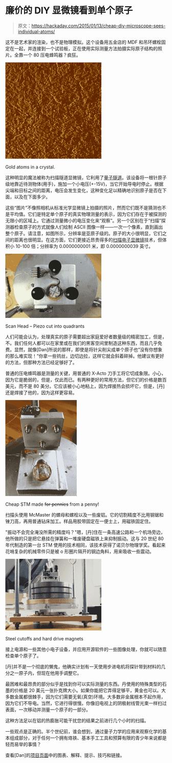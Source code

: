# 廉价的 DIY 显微镜看到单个原子

> 原文：<https://hackaday.com/2015/01/13/cheap-diy-microscope-sees-individual-atoms/>

这不是艺术家的渲染，也不是物理模拟。这个设备用五金店的 MDF 和吊环螺栓固定在一起，并连接到一个试验板，正在使用实际测量方法拍摄实际原子结构的照片。全靠一个 80 压电蜂鸣器？疯狂。

![HAD - STM6](img/aee8b350a8eed26b01d09933d6640917.png)

Gold atoms in a crystal.

这种明显的魔法被称为扫描隧道显微镜，它利用了[量子隧道](http://en.wikipedia.org/wiki/File:Quantum_tunnel_effect_and_its_application_to_the_scanning_tunneling_microscope.ogv)。该设备将一根针原子级地靠近待测物体(用手)，施加一个小电压(+-15V)，当它开始导电时停止。根据尖端和目标之间的距离，电压会发生变化，这种变化足以精确地识别原子是否在下面，以及在下面多少。

这些“图片”不像照相机从标准光学显微镜上拍摄的照片，然而它们既不是猜测也不是平均值。它们是特定单个原子的真实物理测量的表示，因为它们存在于被探测的无限小的区域上。它通过测量微小的电压变化来“观察”。另一个区别在于“扫描”探测器检查原子的方式就像人们绘制 ASCII 图像一样——一次一个像素，直到画出整个原子。请注意，如图所示，分辨率是亚原子级的。原子的大小很明显，它们之间的距离也很明显。在这方面，它们更接近昂贵得多的[扫描电子显微镜](http://hackaday.com/2011/03/23/diy-scanning-electron-microscope/)技术，但体积小 10-100 倍；分辨率为 0.0000000001 米，即 0.0000000039 英寸。

[![HAD - STM4](img/97d7883eabeb1df18115077b4028bcba.png)](https://hackaday.com/wp-content/uploads/2015/01/had-stm4.jpg)

Scan Head – Piezo cut into quadrants

人们可能会认为，处理真实的原子需要超出家庭爱好者数量级的精密加工，但是，不。我们任何人都可以在家里或在我们的黑客空间里制造这种东西，而且几乎免费。显然，就像[Dan]所说的那样，即使是将针尖削尖成单个原子也“没有你想象的那么难实现！”你拿一些钨丝，边切边拉，这样它就会斜着碎掉。他建议有更好的方法，但那种方法已经足够好了。

普通的压电蜂鸣器是测量的关键，用普通的 X-Acto 刀手工将它切成象限。小心，因为它是脆弱的，但是，仅此而已。有两种更好的常用方法，但它们的价格是数百美元，而不是 80 美分。它应该被小心地粘上，因为焊接热会损坏它，但是，[丹]还是焊接了他的，因为这样更容易。

![HAD - STM3](img/129de4e0c34a0cb960abc944a24a6ac2.png)

Cheap STM made ~~for pennies~~ from a penny!

扫描头使用 McMaster 的螺母和螺栓以及一些废铝。它的切割精度不比用钢锯和锉刀高，再用普通钻床加工。样品用胶带固定在一便士上，用磁铁固定住。

"振动不会完全淹没所需的精度吗？"嗯，[丹]住在一条高速公路和一个机场旁边，他所做的只是把它悬挂在弹簧和一堆废硬盘磁铁上来抑制振动。这与 20 世纪 80 年代制造的第一台 STM 使用的技术相同，该技术获得了诺贝尔物理学奖。看起来花哨复杂的机械零件只是被 o 形圈片隔开的钢边角料，用来吸收一些震动。

![HAD - STM5](img/0c9b2d84b4059becf1516d0440fbe5f1.png)

Steel cutoffs and hard drive magnets

接上电源和一些其他小电子设备，并应用开源软件的一些图像处理，你就可以随意检查单个原子了。

[丹]并不是一个彻底的懒鬼，他确实计划有一天使用步进电机将探针带到材料的几分之一原子内，但现在他用手调整它。

最困难和最昂贵的部分似乎是找到你可以实际测量的东西。丹使用的特殊类型的石墨的价格是 20 美元一张扑克牌大小。如果你能把它弄得足够平，黄金也可以。大多数金属都很棘手，因为它们需要无氧(真空)环境。大多数非金属根本不起作用，因为它们不导电。当然，它进行得很慢。你像旧电视上的阴极射线管光束一样扫过表面，一次移动并测量一个原子的一部分。

这种方法足以在铝的热膨胀可能干扰您的结果之前进行几个小时的扫描。

一些观点是正确的。半个世纪前，谁会想到，通过量子力学的应用来观察化学的基本组成部分，对于任何一个拥有烙铁、基本手工工具和预算有限的青少年来说都是轻而易举的事情？

查看[Dan]的[项目页面](http://dberard.com/home-built-stm/)中的图表、解释、提示、技巧和链接。